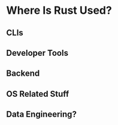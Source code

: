 # Where Is Rust Used?

## CLIs

## Developer Tools

## Backend

## OS Related Stuff

## Data Engineering?
